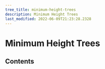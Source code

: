 ```yaml
---
tree_title: minimum-height-trees
description: Minimum Height Trees
last_modified: 2022-06-09T21:23:28.2328
---
```


# Minimum Height Trees

## Contents
